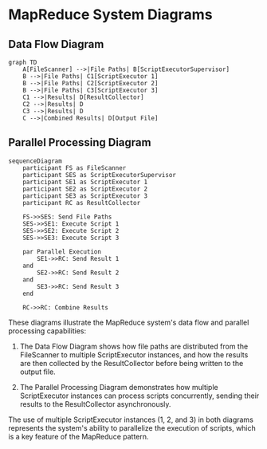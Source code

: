 # MapReduce System Diagrams

## Data Flow Diagram

```mermaid
graph TD
    A[FileScanner] -->|File Paths| B[ScriptExecutorSupervisor]
    B -->|File Paths| C1[ScriptExecutor 1]
    B -->|File Paths| C2[ScriptExecutor 2]
    B -->|File Paths| C3[ScriptExecutor 3]
    C1 -->|Results| D[ResultCollector]
    C2 -->|Results| D
    C3 -->|Results| D
    C -->|Combined Results| D[Output File]
```

## Parallel Processing Diagram

```mermaid
sequenceDiagram
    participant FS as FileScanner
    participant SES as ScriptExecutorSupervisor
    participant SE1 as ScriptExecutor 1
    participant SE2 as ScriptExecutor 2
    participant SE3 as ScriptExecutor 3
    participant RC as ResultCollector

    FS->>SES: Send File Paths
    SES->>SE1: Execute Script 1
    SES->>SE2: Execute Script 2
    SES->>SE3: Execute Script 3

    par Parallel Execution
        SE1->>RC: Send Result 1
    and
        SE2->>RC: Send Result 2
    and
        SE3->>RC: Send Result 3
    end

    RC->>RC: Combine Results
```

These diagrams illustrate the MapReduce system's data flow and parallel processing capabilities:

1. The Data Flow Diagram shows how file paths are distributed from the FileScanner to multiple ScriptExecutor instances, and how the results are then collected by the ResultCollector before being written to the output file.

2. The Parallel Processing Diagram demonstrates how multiple ScriptExecutor instances can process scripts concurrently, sending their results to the ResultCollector asynchronously.

The use of multiple ScriptExecutor instances (1, 2, and 3) in both diagrams represents the system's ability to parallelize the execution of scripts, which is a key feature of the MapReduce pattern.
